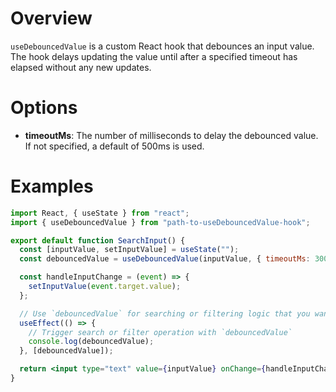 # Overview

`useDebouncedValue` is a custom React hook that debounces an input value. The hook delays updating the value until after a specified timeout has elapsed without any new updates.

# Options

- **timeoutMs**: The number of milliseconds to delay the debounced value. If not specified, a default of 500ms is used.

# Examples

```jsx
import React, { useState } from "react";
import { useDebouncedValue } from "path-to-useDebouncedValue-hook";

export default function SearchInput() {
  const [inputValue, setInputValue] = useState("");
  const debouncedValue = useDebouncedValue(inputValue, { timeoutMs: 300 });

  const handleInputChange = (event) => {
    setInputValue(event.target.value);
  };

  // Use `debouncedValue` for searching or filtering logic that you want to debounce
  useEffect(() => {
    // Trigger search or filter operation with `debouncedValue`
    console.log(debouncedValue);
  }, [debouncedValue]);

  return <input type="text" value={inputValue} onChange={handleInputChange} placeholder="Type to search..." />;
}
```
